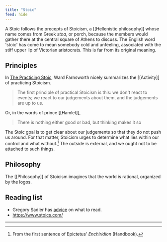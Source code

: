 ```yaml
---
title: "Stoic"
feed: hide
---
```


A Stoic follows the precepts of Stoicism, a [[Hellenistic philosophy]] whose name comes from Greek _stoa_, or porch, because the members would gather there at the central square of Athens to discuss. The English word 'stoic' has come to mean somebody cold and unfeeling, associated with the stiff upper lip of Victorian aristocrats. This is far from its original meaning.

## Principles

 In [The Practicing Stoic](https://www.worldcat.org/title/practicing-stoic-a-philosophical-users-manual/oclc/994583179), Ward Farnsworth nicely summarizes the [[Activity]] of practicing Stoicism. 

> The first principle of practical Stoicism is this: we don't react to events; we react to our judgements about them, and the judgements are up to us.

Or, in the words of prince [[Hamlet]], 

> There is nothing either good or bad, but thinking makes it so
 
The Stoic goal is to get clear about our judgements so that they do not push us around. For that matter, Stoicism urges to determine what lies within our control and what without.[^enchiridion] The outside is external, and we ought not to be attached to such things.


[^enchiridion]: From the first sentence of Epictetus' _Enchiridion_ (Handbook).

## Philosophy

The [[Philosophy]] of Stoicism imagines that the world is rational, organized by the logos. 

## Reading list
* Gregory Sadler has [advice](https://www.youtube.com/watch?v=fYmqXuWUizI) on what to read. 
* https://www.stoics.com/

---